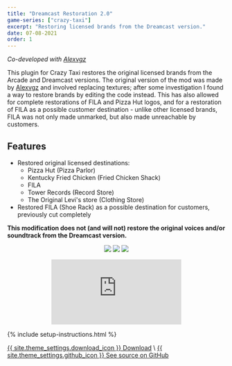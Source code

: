 ```yaml
---
title: "Dreamcast Restoration 2.0"
game-series: ["crazy-taxi"]
excerpt: "Restoring licensed brands from the Dreamcast version."
date: 07-08-2021
order: 1
---
```


*Co-developed with [Alexvgz](https://www.youtube.com/channel/UCqDbjGuaY4awoKs8J-6DBUA)*

This plugin for Crazy Taxi restores the original licensed brands from the Arcade and Dreamcast versions.
The original version of the mod was made by [Alexvgz](https://www.youtube.com/channel/UCqDbjGuaY4awoKs8J-6DBUA)
and involved replacing textures; after some investigation I found a way to restore brands by editing the code instead.
This has also allowed for complete restorations of FILA and Pizza Hut logos, and for a restoration of FILA
as a possible customer destination - unlike other licensed brands, FILA was not only made unmarked,
but also made unreachable by customers.

## Features
* Restored original licensed destinations:
  * Pizza Hut (Pizza Parlor)
  * Kentucky Fried Chicken (Fried Chicken Shack)
  * FILA
  * Tower Records (Record Store)
  * The Original Levi's store (Clothing Store)
* Restored FILA (Shoe Rack) as a possible destination for customers, previously cut completely

**This modification does not (and will not) restore the original voices and/or soundtrack from the Dreamcast version.**

<p class="mod-screenshot" align="center">
<a href="https://i.imgur.com/D8oQHkc.jpg"><img src="https://i.imgur.com/D8oQHkcl.jpg"></a>
<a href="https://i.imgur.com/1j3BgjC.jpg"><img src="https://i.imgur.com/1j3BgjCl.jpg"></a>
<a href="https://i.imgur.com/YPt9wLw.jpg"><img src="https://i.imgur.com/YPt9wLwl.jpg"></a>
</p>

<div align="center" class="video-container">
<iframe src="https://www.youtube.com/embed/RX2ULEL9U5w" frameborder="0" allowfullscreen></iframe>
</div>

{% include setup-instructions.html %}

<a href="https://github.com/CookiePLMonster/CT-DC/releases/latest/download/CT-DC.zip" class="button" role="button">{{ site.theme_settings.download_icon }} Download</a> \\
<a href="https://github.com/CookiePLMonster/CT-DC" class="button github" role="button" target="_blank">{{ site.theme_settings.github_icon }} See source on GitHub</a>